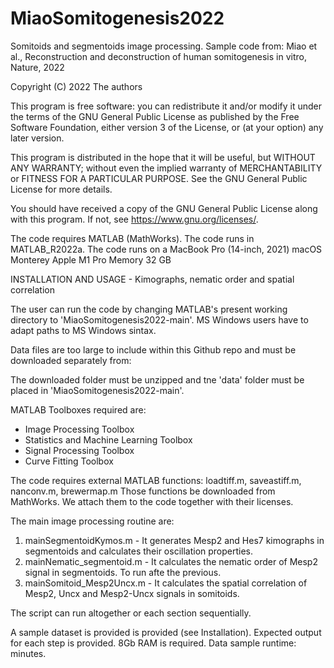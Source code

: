 # MiaoSomitogenesis2022

Somitoids and segmentoids image processing. Sample code from:
Miao et al., Reconstruction and deconstruction of human somitogenesis in vitro, Nature, 2022

Copyright (C) 2022  The authors

This program is free software: you can redistribute it and/or modify
it under the terms of the GNU General Public License as published by
the Free Software Foundation, either version 3 of the License, or
(at your option) any later version.

This program is distributed in the hope that it will be useful,
but WITHOUT ANY WARRANTY; without even the implied warranty of
MERCHANTABILITY or FITNESS FOR A PARTICULAR PURPOSE.  See the
GNU General Public License for more details.

You should have received a copy of the GNU General Public License
along with this program.  If not, see <https://www.gnu.org/licenses/>.


The code requires MATLAB (MathWorks).
The code runs in MATLAB_R2022a. The code runs on a 
MacBook Pro (14-inch, 2021) macOS Monterey
Apple M1 Pro
Memory 32 GB 

INSTALLATION AND USAGE - Kimographs, nematic order and spatial correlation

The user can run the code by changing 
MATLAB's present working directory to 'MiaoSomitogenesis2022-main'.
MS Windows users have to adapt paths to MS Windows sintax.
 
Data files are too large to include within this Github repo and must be
downloaded separately from:

The downloaded folder must be unzipped and tne 'data' folder must be
placed in 'MiaoSomitogenesis2022-main'.

MATLAB Toolboxes required are:
- Image Processing Toolbox 
- Statistics and Machine Learning Toolbox 
- Signal Processing Toolbox 
- Curve Fitting Toolbox 

The code requires external MATLAB functions:
loadtiff.m, saveastiff.m, nanconv.m, brewermap.m
Those functions be downloaded from MathWorks. We attach them to the code together with
their licenses.

The main image processing routine are:
1) mainSegmentoidKymos.m - It generates Mesp2 and Hes7 kimographs in segmentoids and calculates their oscillation properties.
2) mainNematic_segmentoid.m - It calculates the nematic order of Mesp2 signal in segmentoids. To run afte the previous.
3) mainSomitoid_Mesp2Uncx.m - It calculates the spatial correlation of Mesp2, Uncx and Mesp2-Uncx signals in somitoids.

The script can run altogether or each section sequentially.

A sample dataset is provided is provided (see Installation). Expected output for each step is provided. 8Gb RAM is required. Data sample runtime: minutes.
